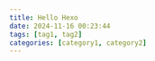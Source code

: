 ```yaml
---
title: Hello Hexo
date: 2024-11-16 00:23:44
tags: [tag1, tag2]
categories: [category1, category2]
---
```

